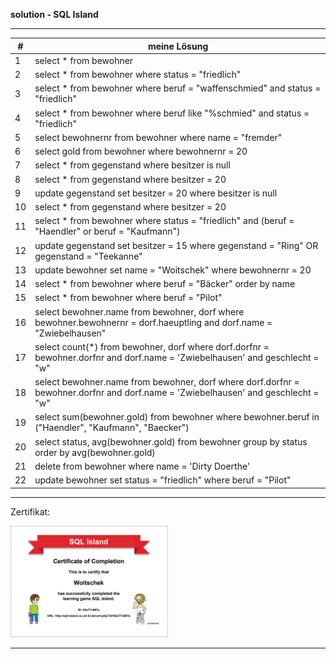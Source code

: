 
**solution - SQL Island**

---

|  #  | meine Lösung                                                                                                                      |
| --- | --------------------------------------------------------------------------------------------------------------------------------- |
| 1   | select * from bewohner                                                                                                            |
| 2   | select * from bewohner where status = "friedlich"                                                                                 |
| 3   | select * from bewohner where beruf = "waffenschmied" and status = "friedlich"                                                     |
| 4   | select * from bewohner where beruf like "%schmied" and status = "friedlich"                                                       |
| 5   | select bewohnernr from bewohner where name = "fremder"                                                                            |
| 6   | select gold from bewohner where bewohnernr = 20                                                                                   |
| 7   | select * from gegenstand where besitzer is null                                                                                   |
| 8   | select * from gegenstand where besitzer = 20                                                                                      |
| 9   | update gegenstand set besitzer = 20 where besitzer is null                                                                        |
| 10  | select * from gegenstand where besitzer = 20                                                                                      |
| 11  | select * from bewohner where status = "friedlich" and (beruf = "Haendler" or beruf = "Kaufmann")                                  |
| 12  | update gegenstand set besitzer = 15 where gegenstand = "Ring" OR gegenstand = "Teekanne"                                          |
| 13  | update bewohner set name = "Woitschek" where bewohnernr = 20                                                                      |
| 14  | select * from bewohner where beruf = "Bäcker" order by name                                                                       |
| 15  | select * from bewohner where beruf = "Pilot"                                                                                      |
| 16  | select bewohner.name from bewohner, dorf where bewohner.bewohnernr = dorf.haeuptling and dorf.name = "Zwiebelhausen"              |
| 17  | select count(*) from bewohner, dorf where dorf.dorfnr = bewohner.dorfnr and dorf.name = 'Zwiebelhausen' and geschlecht = "w"      |
| 18  | select bewohner.name from bewohner, dorf where dorf.dorfnr = bewohner.dorfnr and dorf.name = 'Zwiebelhausen' and geschlecht = "w" |
| 19  | select sum(bewohner.gold) from bewohner where bewohner.beruf in ("Haendler", "Kaufmann", "Baecker")                               |
| 20  | select status, avg(bewohner.gold) from bewohner group by status order by avg(bewohner.gold)                                       |
| 21  | delete from bewohner where name = 'Dirty Doerthe'                                                                                 |
| 22  | update bewohner set status = "friedlich" where beruf = "Pilot"                                                                    |

---

Zertifikat:

<img src="https://github.com/dr-woitschek/learn/blob/main/SQL_Island/solution/Certificate_SQL-Island.jpg" width="50%">

---
